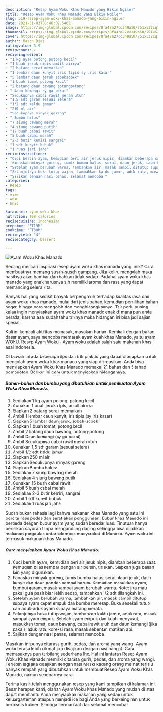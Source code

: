 ```yaml
---
description: "Resep Ayam Woku Khas Manado yang Bikin Ngiler"
title: "Resep Ayam Woku Khas Manado yang Bikin Ngiler"
slug: 519-resep-ayam-woku-khas-manado-yang-bikin-ngiler
date: 2021-01-03T08:46:02.546Z
image: https://img-global.cpcdn.com/recipes/8fa47a27cc349a50/751x532cq70/ayam-woku-khas-manado-foto-resep-utama.jpg
thumbnail: https://img-global.cpcdn.com/recipes/8fa47a27cc349a50/751x532cq70/ayam-woku-khas-manado-foto-resep-utama.jpg
cover: https://img-global.cpcdn.com/recipes/8fa47a27cc349a50/751x532cq70/ayam-woku-khas-manado-foto-resep-utama.jpg
author: Mason Diaz
ratingvalue: 3.9
reviewcount: 7
recipeingredient:
- "1 kg ayam potong potong kecil"
- "1 buah jeruk nipis ambil airnya"
- "2 batang serai memarkan"
- "1 lembar daun kunyit iris tipis sy iris kasar"
- "5 lembar daun jeruk sobeksobek"
- "1 buah tomat potong kecil"
- "2 batang daun bawang potongpotong"
- " Daun kemangi sy ga pakai"
- "Secukupnya cabai rawit merah utuh"
- "1,5 sdt garam sesuai selera"
- "1/2 sdt kaldu jamur"
- "250 ml air"
- "Secukupnya minyak goreng"
- " Bumbu halus"
- "7 siung bawang merah"
- "4 siung bawang putih"
- "15 buah cabai rawit"
- "5 buah cabai merah"
- "2-3 butir kemiri sangrai"
- "1 sdt kunyit bubuk"
- "1 ruas jari jahe"
recipeinstructions:
- "Cuci bersih ayam, kemudian beri air jeruk nipis, diamkan beberapa saat. Kemudian bilas kembali dengan air bersih, tiriskan. Siapkan juga bahan lain yang digunakan."
- "Panaskan minyak goreng, tumis bumbu halus, serai, daun jeruk, daun kunyit dan daun pandan sampai harum. Kemudian masukkan ayam, bumbui garam, masak sampai ayam berubah warna. Note: jika mau pakai gula pasir biar lebih sedap, tambahkan 1/2 sdt dilangkah ini."
- "Setelah ayam berubah warna, tambahkan air, masak sambil ditutup supaya ayam cepat empuk dan bumbu meresap. Buka sesekali tutup dan aduk-aduk ayam supaya matang merata."
- "Selanjutnya buka tutup wajan, tambahkan kaldu jamur, aduk rata, masak sampai ayam empuk. Setelah ayam empuk dan kuah menyusut, masukkan tomat, daun bawang, cabai rawit utuh dan daun kemangi (jika pakai), aduk rata, koreksi rasa, masak sebentar, matikan api."
- "Sajikan dengan nasi panas, selamat mencoba."
categories:
- Resep
tags:
- ayam
- woku
- khas

katakunci: ayam woku khas 
nutrition: 298 calories
recipecuisine: Indonesian
preptime: "PT19M"
cooktime: "PT30M"
recipeyield: "4"
recipecategory: Dessert

---
```



![Ayam Woku Khas Manado](https://img-global.cpcdn.com/recipes/8fa47a27cc349a50/751x532cq70/ayam-woku-khas-manado-foto-resep-utama.jpg)

Sedang mencari inspirasi resep ayam woku khas manado yang unik? Cara membuatnya memang susah-susah gampang. Jika keliru mengolah maka hasilnya akan hambar dan bahkan tidak sedap. Padahal ayam woku khas manado yang enak harusnya sih memiliki aroma dan rasa yang dapat memancing selera kita.

Banyak hal yang sedikit banyak berpengaruh terhadap kualitas rasa dari ayam woku khas manado, mulai dari jenis bahan, kemudian pemilihan bahan segar, hingga cara mengolah dan menghidangkannya. Tak perlu pusing kalau ingin menyiapkan ayam woku khas manado enak di mana pun anda berada, karena asal sudah tahu triknya maka hidangan ini bisa jadi sajian spesial.

Kali ini kembali aktifitas memasak, masakan harian. Kembali dengan bahan dasar ayam, saya mencoba memasak ayam kuah khas Manado, yaitu ayam WOKU. Resep Ayam Woku - Ayam woku adalah salah satu makanan khas asal Indonesia.


Di bawah ini ada beberapa tips dan trik praktis yang dapat diterapkan untuk mengolah ayam woku khas manado yang siap dikreasikan. Anda bisa menyiapkan Ayam Woku Khas Manado memakai 21 bahan dan 5 tahap pembuatan. Berikut ini cara untuk menyiapkan hidangannya.

<!--inarticleads1-->

##### Bahan-bahan dan bumbu yang dibutuhkan untuk pembuatan Ayam Woku Khas Manado:

1. Sediakan 1 kg ayam potong, potong kecil
1. Gunakan 1 buah jeruk nipis, ambil airnya
1. Siapkan 2 batang serai, memarkan
1. Ambil 1 lembar daun kunyit, iris tipis (sy iris kasar)
1. Siapkan 5 lembar daun jeruk, sobek-sobek
1. Siapkan 1 buah tomat, potong kecil
1. Ambil 2 batang daun bawang, potong-potong
1. Ambil  Daun kemangi (sy ga pakai)
1. Ambil Secukupnya cabai rawit merah utuh
1. Gunakan 1,5 sdt garam (sesuai selera)
1. Ambil 1/2 sdt kaldu jamur
1. Siapkan 250 ml air
1. Siapkan Secukupnya minyak goreng
1. Siapkan  Bumbu halus:
1. Sediakan 7 siung bawang merah
1. Sediakan 4 siung bawang putih
1. Gunakan 15 buah cabai rawit
1. Ambil 5 buah cabai merah
1. Sediakan 2-3 butir kemiri, sangrai
1. Ambil 1 sdt kunyit bubuk
1. Sediakan 1 ruas jari jahe


Sudah bukan rahasia lagi bahwa makanan khas Manado yang satu ini bercita rasa pedas dan sarat akan penggunaan. Bubur khas Manado ini berbeda dengan bubur ayam yang sudah beredar luas. Tinutuan hanya berisikan sayuran tanpa mengandung daging sehingga bisa dijadikan makanan pergaulan antarkelompok masyarakat di Manado. Ayam woku ini termasuk makanan khas Manado. 

<!--inarticleads2-->

##### Cara menyiapkan Ayam Woku Khas Manado:

1. Cuci bersih ayam, kemudian beri air jeruk nipis, diamkan beberapa saat. Kemudian bilas kembali dengan air bersih, tiriskan. Siapkan juga bahan lain yang digunakan.
1. Panaskan minyak goreng, tumis bumbu halus, serai, daun jeruk, daun kunyit dan daun pandan sampai harum. Kemudian masukkan ayam, bumbui garam, masak sampai ayam berubah warna. Note: jika mau pakai gula pasir biar lebih sedap, tambahkan 1/2 sdt dilangkah ini.
1. Setelah ayam berubah warna, tambahkan air, masak sambil ditutup supaya ayam cepat empuk dan bumbu meresap. Buka sesekali tutup dan aduk-aduk ayam supaya matang merata.
1. Selanjutnya buka tutup wajan, tambahkan kaldu jamur, aduk rata, masak sampai ayam empuk. Setelah ayam empuk dan kuah menyusut, masukkan tomat, daun bawang, cabai rawit utuh dan daun kemangi (jika pakai), aduk rata, koreksi rasa, masak sebentar, matikan api.
1. Sajikan dengan nasi panas, selamat mencoba.


Masakan ini punya citarasa gurih, pedas, dan aroma yang wangi. Ayam woku terasa lebih nikmat jika disajikan dengan nasi hangat. Cara memasaknya pun terbilang sederhana lho. Hal ini lantaran Resep Ayam Woku Khas Manado memiliki citarasa gurih, pedas, dan aroma yang wangi. Terlebih lagi jika disajikan dengan nasi Meski kadang orang melihat terlalu banyak rempah yang dibutuhkan untuk membuat Resep Ayam Woku Khas Manado, namun sebenarnya cara. 

Terima kasih telah menggunakan resep yang kami tampilkan di halaman ini. Besar harapan kami, olahan Ayam Woku Khas Manado yang mudah di atas dapat membantu Anda menyiapkan makanan yang sedap untuk keluarga/teman ataupun menjadi ide bagi Anda yang berkeinginan untuk berbisnis kuliner. Semoga bermanfaat dan selamat mencoba!
